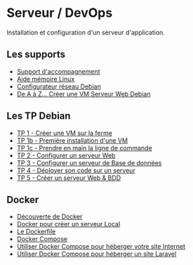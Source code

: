 # Serveur / DevOps

Installation et configuration d'un serveur d'application.

<SlidesDeck src="serveur" />

## Les supports

- [Support d'accompagnement](/tp/devops/serveur/support.md)
- [Aide mémoire Linux](/cheatsheets/serveur/linux-debian-based.md)
- [Configurateur réseau Debian](/cheatsheets/serveur/debian-reseau.md)
- [De A à Z… Créer une VM Serveur Web Debian](/cheatsheets/serveur/debian-web.md)

## Les TP Debian

- [TP 1 - Créer une VM sur la ferme](/tp/devops/serveur/tp1.md)
- [TP 1b - Première installation d'une VM](/tp/devops/serveur/tp1b.md)
- [TP 1c - Prendre en main la ligne de commande](/tp/devops/serveur/tp1c.md)
- [TP 2 - Configurer un serveur Web](/tp/devops/serveur/tp2.md)
- [TP 3 - Configurer un serveur de Base de données](/tp/devops/serveur/tp3.md)
- [TP 4 - Déployer son code sur un serveur](/tp/devops/serveur/tp4.md)
- [TP 5 - Créer un serveur Web & BDD](/tp/devops/serveur/tp5.md)

## Docker

- [Découverte de Docker](/tp/docker/introduction.md)
- [Docker pour créer un serveur Local](/tp/docker/creer_server_local.md)
- [Le Dockerfile](/tp/docker/dockerfile.md)
- [Docker Compose](/tp/docker/docker_compose.md)
- [Utiliser Docker Compose pour héberger votre site Internet]()
- [Utiliser Docker Compose pour héberger un site Laravel](/tp/ops/deployer-laravel-docker.md)

